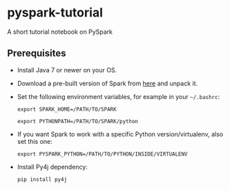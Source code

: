 # pyspark-tutorial
A short tutorial notebook on PySpark

Prerequisites
-------------

- Install Java 7 or newer on your OS.

- Download a pre-built version of Spark from [here](https://spark.apache.org/downloads.html) and unpack it.

- Set the following environment variables, for example in your `~/.bashrc`:

    `export SPARK_HOME=/PATH/TO/SPARK`
    
    `export PYTHONPATH=/PATH/TO/SPARK/python`

- If you want Spark to work with a specific Python version/virtualenv, also set this one:

    `export PYSPARK_PYTHON=/PATH/TO/PYTHON/INSIDE/VIRTUALENV`

- Install Py4j dependency:

    `pip install py4j`
